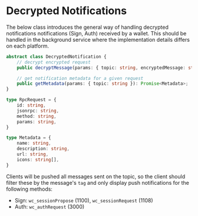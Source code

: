 # Decrypted Notifications

The below class introduces the general way of handling decrypted notifications notifications (Sign, Auth) received by a wallet. This should be handled in the background service where the implementation details differs on each platform.

```typescript
abstract class DecryptedNotification {
    // decrypt encrypted request
    public decryptMessage(params: { topic: string, encryptedMessage: string }): Promise<RpcRequest>;

    // get notification metadata for a given request
    public getMetadata(params: { topic: string }): Promise<Metadata>;
}

type RpcRequest = {
    id: string,
    jsonrpc: string,
    method: string,
    params: string,
}

type Metadata = {
    name: string,
    description: string,
    url: string,
    icons: string[],
}
```

Clients will be pushed all messages sent on the topic, so the client should filter these by the message's `tag` and only display push notifications for the following methods:
- Sign: `wc_sessionPropose` (1100), `wc_sessionRequest` (1108)
- Auth: `wc_authRequest` (3000)